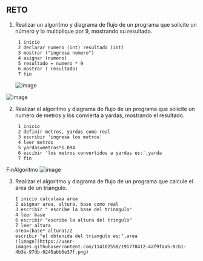## RETO
1. Realizar un algoritmo y diagrama de flujo de un programa que solicite un número y lo multiplique por 9, mostrando su resultado.

        1 inicio
        2 declarar numero (int) resultado (int)
        3 mostrar ("ingresa numero")
        4 asignar (numero)
        5 resultado = numero * 9
        6 mostrar ( resultado)
        7 fin
      
   
    ![image](https://user-images.githubusercontent.com/114102550/191580014-16b9aa77-cf70-423f-9f2c-08410a543150.png)

![image](https://user-images.githubusercontent.com/114102550/191580766-abf4e074-2663-430d-965e-f19f6f07e8b7.png)


2. Realizar el algoritmo y diagrama de flujo de un programa que solicite un numero de metros y los convierta a yardas, mostrando el resultado.
      
        1 inicio 
        2 definir metros, yardas como real
        3 escribir 'ingresa los metros'
        4 leer metros
        5 yardas=metros*1.094
        6 escibir 'los metros convertidos a yardas es:',yarda
        7 fin
FinAlgoritmo
![image](https://user-images.githubusercontent.com/114102550/191788610-cfc64e84-a5bf-41e6-ab58-aefb47e1cac8.png)



3. Realizar el algoritmo y diagrama de flujo de un programa que calcule el área de un triángulo.

       1 inicio calculaaa area
       2 asignar area, altura, base como real
       3 escribir " escribe la base del trinagulo"
       4 leer base
       6 escribir "escribe la altura del tringulo"
       7 leer altura
       area=(base* altura)/2
       escribir "el obtenida del triangulo es:",area
       ![image](https://user-images.githubusercontent.com/114102550/191778412-4af9faa5-8cb1-4b3e-97db-0245abb6e37f.png)

       
